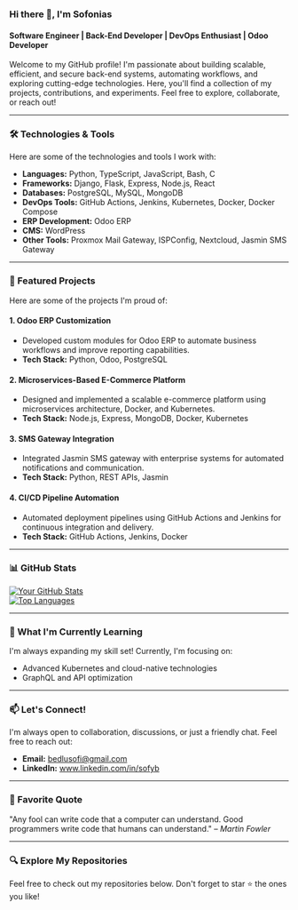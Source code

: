 ### Hi there 👋, I'm Sofonias  
#### Software Engineer | Back-End Developer | DevOps Enthusiast | Odoo Developer

Welcome to my GitHub profile! I'm passionate about building scalable, efficient, and secure back-end systems, automating workflows, and exploring cutting-edge technologies. Here, you'll find a collection of my projects, contributions, and experiments. Feel free to explore, collaborate, or reach out!  

---

### 🛠️ Technologies & Tools  
Here are some of the technologies and tools I work with:  

- **Languages:** Python, TypeScript, JavaScript, Bash, C  
- **Frameworks:** Django, Flask, Express, Node.js, React  
- **Databases:** PostgreSQL, MySQL, MongoDB  
- **DevOps Tools:** GitHub Actions, Jenkins, Kubernetes, Docker, Docker Compose  
- **ERP Development:** Odoo ERP  
- **CMS:** WordPress  
- **Other Tools:** Proxmox Mail Gateway, ISPConfig, Nextcloud, Jasmin SMS Gateway  

---

### 🚀 Featured Projects  
Here are some of the projects I'm proud of:  

#### 1. Odoo ERP Customization  
- Developed custom modules for Odoo ERP to automate business workflows and improve reporting capabilities.  
- **Tech Stack:** Python, Odoo, PostgreSQL  

#### 2. Microservices-Based E-Commerce Platform  
- Designed and implemented a scalable e-commerce platform using microservices architecture, Docker, and Kubernetes.  
- **Tech Stack:** Node.js, Express, MongoDB, Docker, Kubernetes  

#### 3. SMS Gateway Integration  
- Integrated Jasmin SMS gateway with enterprise systems for automated notifications and communication.  
- **Tech Stack:** Python, REST APIs, Jasmin  

#### 4. CI/CD Pipeline Automation  
- Automated deployment pipelines using GitHub Actions and Jenkins for continuous integration and delivery.  
- **Tech Stack:** GitHub Actions, Jenkins, Docker  

---

### 📊 GitHub Stats  
[![Your GitHub Stats](https://github-readme-stats.vercel.app/api?username=sofibedlu&show_icons=true&theme=radical)](https://github.com/YourGitHubUsername)  
[![Top Languages](https://github-readme-stats.vercel.app/api/top-langs/?username=sofibedlu&layout=compact&theme=radical)](https://github.com/YourGitHubUsername)  

---

### 🌱 What I'm Currently Learning  
I'm always expanding my skill set! Currently, I'm focusing on:  
- Advanced Kubernetes and cloud-native technologies   
- GraphQL and API optimization  

---

### 📫 Let's Connect!  
I'm always open to collaboration, discussions, or just a friendly chat. Feel free to reach out:  
- **Email:** bedlusofi@gmail.com  
- **LinkedIn:** www.linkedin.com/in/sofyb

---

### 📜 Favorite Quote  
"Any fool can write code that a computer can understand. Good programmers write code that humans can understand." – *Martin Fowler*  

---

### 🔍 Explore My Repositories  
Feel free to check out my repositories below. Don't forget to star ⭐ the ones you like!  


